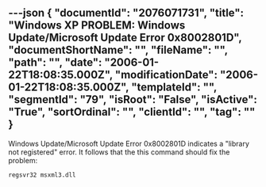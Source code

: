 ---json
{
  "documentId": "2076071731",
  "title": "Windows XP PROBLEM: Windows Update/Microsoft Update Error 0x8002801D",
  "documentShortName": "",
  "fileName": "",
  "path": "",
  "date": "2006-01-22T18:08:35.000Z",
  "modificationDate": "2006-01-22T18:08:35.000Z",
  "templateId": "",
  "segmentId": "79",
  "isRoot": "False",
  "isActive": "True",
  "sortOrdinal": "",
  "clientId": "",
  "tag": ""
}
---

Windows Update/Microsoft Update Error 0x8002801D indicates a &quot;library not registered&quot; error. It follows that the this command should fix the problem:

    regsvr32 msxml3.dll

